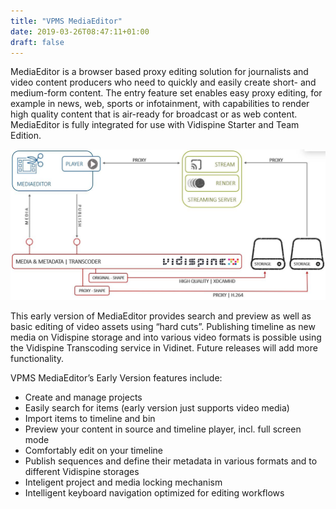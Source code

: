 ```yaml
---
title: "VPMS MediaEditor"
date: 2019-03-26T08:47:11+01:00
draft: false
---
```


MediaEditor is a browser based proxy editing solution for journalists and video
content producers who need to quickly and easily create short- and medium-form
content. The entry feature set enables easy proxy editing, for example in news,
web, sports or infotainment, with capabilities to render high quality content
that is air-ready for broadcast or as web content. MediaEditor is fully
integrated for use with Vidispine Starter and Team Edition. 

![image](architecture.jpg)

This early version of MediaEditor provides search and preview as well as basic
editing of video assets using “hard cuts”. Publishing timeline as new media on
Vidispine storage and into various video formats is possible using the Vidispine
Transcoding service in Vidinet. Future releases will add more functionality.

VPMS MediaEditor’s Early Version features include:

- Create and manage projects
- Easily search for items (early version just supports video media)
- Import items to timeline and bin
- Preview your content in source and timeline player, incl. full screen mode
- Comfortably edit on your timeline
- Publish sequences and define their metadata in various formats and to different Vidispine storages
- Inteligent project and media locking mechanism
- Intelligent keyboard navigation optimized for editing workflows
